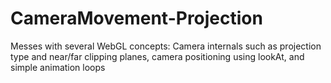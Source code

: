# CameraMovement-Projection
Messes with several WebGL concepts:  Camera internals such as projection type and near/far clipping planes, camera positioning using lookAt, and simple animation loops

